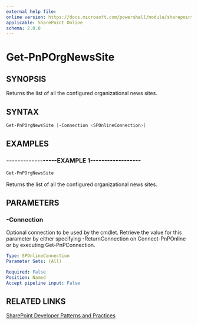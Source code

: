 ```yaml
---
external help file:
online version: https://docs.microsoft.com/powershell/module/sharepoint-pnp/get-pnporgnewssite
applicable: SharePoint Online
schema: 2.0.0
---
```

# Get-PnPOrgNewsSite

## SYNOPSIS
Returns the list of all the configured organizational news sites.

## SYNTAX 

```powershell
Get-PnPOrgNewsSite [-Connection <SPOnlineConnection>]
```

## EXAMPLES

### ------------------EXAMPLE 1------------------
```powershell
Get-PnPOrgNewsSite
```

Returns the list of all the configured organizational news sites.

## PARAMETERS

### -Connection
Optional connection to be used by the cmdlet. Retrieve the value for this parameter by either specifying -ReturnConnection on Connect-PnPOnline or by executing Get-PnPConnection.

```yaml
Type: SPOnlineConnection
Parameter Sets: (All)

Required: False
Position: Named
Accept pipeline input: False
```

## RELATED LINKS

[SharePoint Developer Patterns and Practices](https://aka.ms/sppnp)